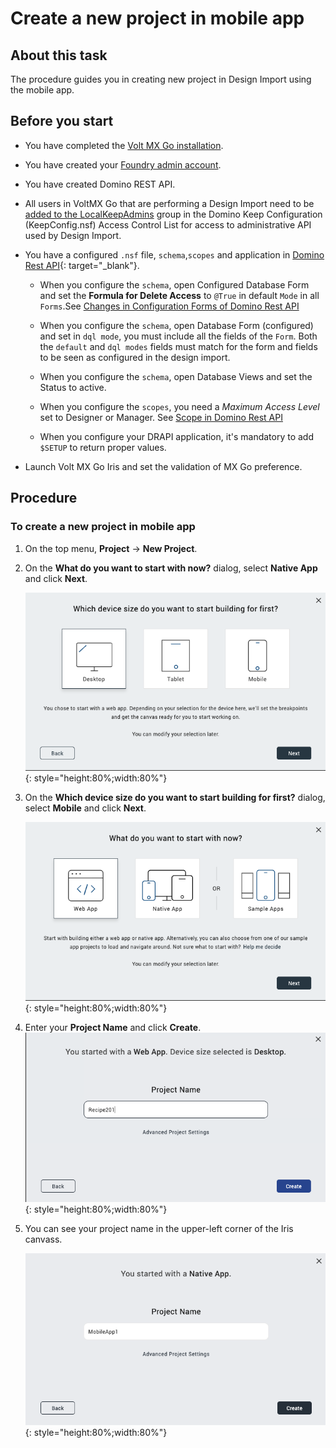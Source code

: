 # Create a new project in mobile app

## About this task

The procedure guides you in creating new project in Design Import using the mobile app.

## Before you start

- You have completed the [Volt MX Go installation](installation.md).
- You have created your [Foundry admin account](../howto/foundryadminaccount.md).
- You have created Domino REST API.

- All users in VoltMX Go that are performing a Design Import need to be [added to the LocalKeepAdmins](https://help.hcltechsw.com/notes/12.0.2/client/sec_acl_useradd_t.html) group in the Domino Keep Configuration (KeepConfig.nsf) Access Control List for access to administrative API used by Design Import. 

- You have a configured `.nsf` file, `schema`,`scopes` and application in [Domino Rest API](https://opensource.hcltechsw.com/Domino-rest-api/references/usingdominorestapi/administrationui.html){: target="_blank"}.

    -  When you configure the `schema`, open Configured Database Form and set the **Formula for Delete Access** to `@True` in default `Mode` in all `Forms`.See [Changes in Configuration Forms of Domino Rest API](https://opensource.hcltechsw.com/Domino-rest-api/references/usingdominorestapi/administrationui.html#configure-a-form)

    -  When you configure the `schema`, open Database Form (configured) and set in `dql mode`, you must include all the fields of the `Form`. Both the `default` and `dql modes` fields must match for the form and fields to be seen as configured in the design import.

    -  When you configure the `schema`, open Database Views and set the Status to active.

    -  When you configure the `scopes`, you need a *Maximum Access Level* set to Designer or Manager. See [Scope in Domino Rest API](https://opensource.hcltechsw.com/Domino-rest-api/references/usingdominorestapi/administrationui.html#add-a-scope)

    -  When you configure your DRAPI application, it's mandatory to add `$SETUP` to return proper values.

- Launch Volt MX Go Iris and set the validation of MX Go preference.

## Procedure

### To create a new project in mobile app
        
1. On the top menu, **Project** &rarr; **New Project**.
2. On the **What do you want to start with now?** dialog, select **Native App** and click **Next**.

    ![](../assets/images/distart.png){: style="height:80%;width:80%"}

3. On the **Which device size do you want to start building for first?** dialog, select **Mobile** and click **Next**.

    ![](../assets/images/didevice.png){: style="height:80%;width:80%"}

4. Enter your **Project Name** and click **Create**.    
    ![](../assets/images/diprojectname.png){: style="height:80%;width:80%"}

5. You can see your project name in the upper-left corner of the Iris canvass.

    ![](../assets/images/diappnamemob.png){: style="height:80%;width:80%"}